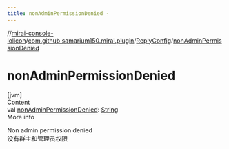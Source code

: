 ```yaml
---
title: nonAdminPermissionDenied -
---
```

//[mirai-console-lolicon](../../../index.md)/[com.github.samarium150.mirai.plugin](../index.md)/[ReplyConfig](index.md)/[nonAdminPermissionDenied](non-admin-permission-denied.md)



# nonAdminPermissionDenied  
[jvm]  
Content  
val [nonAdminPermissionDenied](non-admin-permission-denied.md): [String](https://kotlinlang.org/api/latest/jvm/stdlib/kotlin/-string/index.html)  
More info  


Non admin permission denied <br> 没有群主和管理员权限

  



